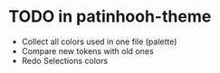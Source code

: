 # TODO in patinhooh-theme

- Collect all colors used in one file (palette)
- Compare new tokens with old ones
- Redo Selections colors
